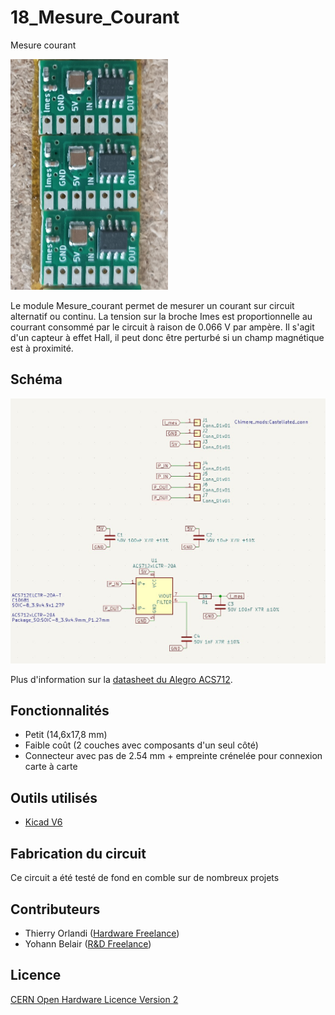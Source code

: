 # 18_Mesure_Courant
 Mesure courant 

<img src="media/IMG_20230522_134024.jpg" width="50%" height="50%">

Le module Mesure_courant permet de mesurer un courant sur circuit alternatif ou continu.
La tension sur la broche Imes est proportionnelle au courrant consommé par le circuit à raison de 0.066 V par ampère.
Il s'agit d'un capteur à effet Hall, il peut donc être perturbé si un champ magnétique est à proximité.


## Schéma

![18_Mesure_Courant](media/sch.jpg "schéma du module")

Plus d'information sur la [datasheet du Alegro ACS712](https://www.allegromicro.com/~/media/files/datasheets/acs712-datasheet.ashx).

## Fonctionnalités
- Petit (14,6x17,8 mm)
- Faible coût (2 couches avec composants d'un seul côté)
- Connecteur avec pas de 2.54 mm + empreinte crénelée pour connexion carte à carte

## Outils utilisés

- [Kicad V6](https://www.kicad.org/)

## Fabrication du circuit

Ce circuit a été testé de fond en comble sur de nombreux projets

## Contributeurs

- Thierry Orlandi ([Hardware Freelance](https://www.linkedin.com/in/thierry-orlandi))
- Yohann Belair ([R&D Freelance](https://github.com/ciborg971))

## Licence
[CERN Open Hardware Licence Version 2](https://github.com/Thierry-oshw/17_CAN_Controller/blob/main/LICENSE.txt)